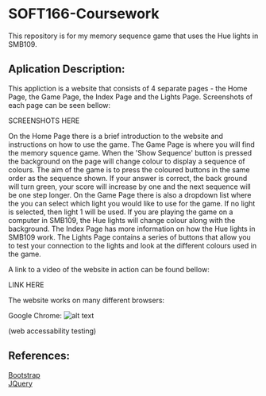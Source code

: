 # SOFT166-Coursework
This repository is for my memory sequence game that uses the Hue lights in SMB109.

## Aplication Description:
This appliction is a website that consists of 4 separate pages - the Home Page, the Game Page, the Index Page and the Lights Page.
Screenshots of each page can be seen bellow:

SCREENSHOTS HERE

On the Home Page there is a brief introduction to the website and instructions on how to use the game.
The Game Page is where you will find the memory squence game. When the 'Show Sequence' button is pressed the background on the page will 
change colour to display a sequence of colours. The aim of the game is to press the coloured buttons in the same order as the sequence shown.
If your answer is correct, the back ground will turn green, your score will increase by one and the next sequence will be one step longer.
On the Game Page there is also a dropdown list where the you can select which light you would like to use for the game. If no light is selected,
then light 1 will be used. If you are playing the game on a computer in SMB109, the Hue lights will change colour along with the background.
The Index Page has more information on how the Hue lights in SMB109 work.
The Lights Page contains a series of buttons that allow you to test your connection to the lights and look at the different colours used in the game.

A link to a video of the website in action can be found bellow:

LINK HERE

The website works on many different browsers:

Google Chrome:
![alt text](https://i.imgur.com/8UWPLRj.png)


(web accessability testing)

## References:
[Bootstrap](https://getbootstrap.com/)
</br>
[JQuery](https://jquery.com/)
